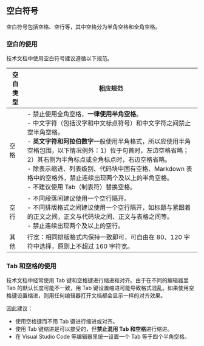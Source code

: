 ## 空白符号

空白符号包括空格、空行等，其中空格分为半角空格和全角空格。

### 空白的使用

技术文档中使用空白符号建议遵循以下规范。

| 空白类型 | 相应规范 |
| ---- | ------------------------------------------------------------ |
| 空格 | - 禁止使用全角空格，**一律使用半角空格**。 <br> - 中文字符（包括汉字和中文标点符号）和中文字符之间禁止空半角空格。 <br> - **英文字符和阿拉伯数字**一般使用半角格式，所以应使用半角空格包围，以下情况例外：1）位于句首时，左边空格省略； 2）其右侧为半角标点或全角标点时，右边空格省略。 <br> - 除表示缩进、列表级别、代码块中固有空格、Markdown 表格中的空格外，禁止连续出现两个及以上的半角空格。 <br> - 不建议使用 Tab（制表符）替换空格。 |
| 空行 | - 不同段落间建议使用一个空行隔开。 <br> - 不同排版格式之间建议使用一个空行隔开，如标题与紧跟着的正文之间，正文与代码块之间、正文与表格之间等。 <br> - 禁止连续出现两个及以上的空行。 |
| 其他 | 行宽：相同排版格式内保持一致即可，可自由在 80、120 字符中选择，原则上不超过 160 字符宽。 |

### Tab 和空格的使用

技术文档中经常使用 Tab 键和空格键进行缩进和对齐。由于在不同的编辑器里 Tab 的默认长度可能不一致，用 Tab 键设置缩进可能导致格式混乱。如果使用空格键设置缩进，则用任何编辑器打开文档都会显示一样的对齐效果。

因此建议：

- 使用空格键而不用 Tab 键进行缩进或对齐。
- 使用 Tab 键缩进是可以接受的，但**禁止混用 Tab 和空格**进行缩进。
- 在 Visual Studio Code 等编辑器里统一设置一个 Tab 等于四个半角空格。
